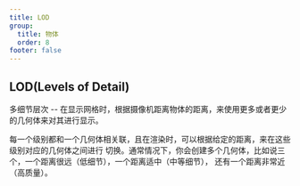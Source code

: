 ```yaml
---
title: LOD
group:
  title: 物体
  order: 8
footer: false
---
```


## LOD(Levels of Detail)

多细节层次 -- 在显示网格时，根据摄像机距离物体的距离，来使用更多或者更少的几何体来对其进行显示。

每一个级别都和一个几何体相关联，且在渲染时，可以根据给定的距离，来在这些级别对应的几何体之间进行
切换。通常情况下，你会创建多个几何体，比如说三个，一个距离很远（低细节），一个距离适中（中等细节），
还有一个距离非常近（高质量）。
